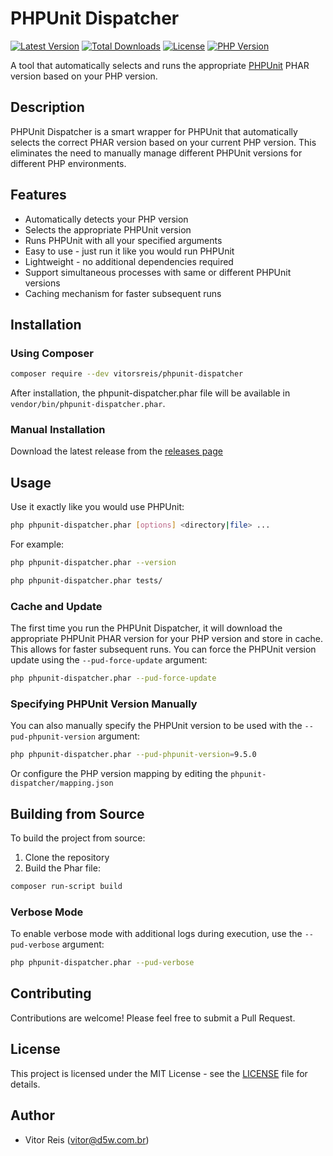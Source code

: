 # PHPUnit Dispatcher

[![Latest Version](https://img.shields.io/github/release/vitorsreis/phpunit-dispatcher.svg?style=flat-square)](https://github.com/vitorsreis/phpunit-dispatcher/releases)
[![Total Downloads](https://img.shields.io/packagist/dt/vitorsreis/phpunit-dispatcher.svg?style=flat-square)](https://packagist.org/packages/vitorsreis/phpunit-dispatcher)
[![License](https://img.shields.io/github/license/vitorsreis/phpunit-dispatcher.svg?style=flat-square)](LICENSE)
[![PHP Version](https://img.shields.io/packagist/php-v/vitorsreis/phpunit-dispatcher.svg?style=flat-square)](composer.json)

A tool that automatically selects and runs the appropriate [PHPUnit](https://github.com/sebastianbergmann/phpunit) PHAR version based on your PHP version.

## Description

PHPUnit Dispatcher is a smart wrapper for PHPUnit that automatically selects the correct PHAR version based on your current PHP version. This eliminates the need to manually manage different PHPUnit versions for different PHP environments.

## Features

- Automatically detects your PHP version
- Selects the appropriate PHPUnit version
- Runs PHPUnit with all your specified arguments
- Easy to use - just run it like you would run PHPUnit
- Lightweight - no additional dependencies required
- Support simultaneous processes with same or different PHPUnit versions
- Caching mechanism for faster subsequent runs

## Installation

### Using Composer

```bash
composer require --dev vitorsreis/phpunit-dispatcher
```

After installation, the phpunit-dispatcher.phar file will be available in `vendor/bin/phpunit-dispatcher.phar`.

### Manual Installation

Download the latest release from the [releases page](https://github.com/vitorsreis/phpunit-dispatcher/releases)

## Usage

Use it exactly like you would use PHPUnit:

```bash
php phpunit-dispatcher.phar [options] <directory|file> ...
```

For example:

```bash
php phpunit-dispatcher.phar --version

php phpunit-dispatcher.phar tests/
```

### Cache and Update

The first time you run the PHPUnit Dispatcher, it will download the appropriate PHPUnit PHAR version for your PHP version and store in cache. This allows for faster subsequent runs. You can force the PHPUnit version update using the `--pud-force-update` argument:

```bash
php phpunit-dispatcher.phar --pud-force-update
```

### Specifying PHPUnit Version Manually

You can also manually specify the PHPUnit version to be used with the `--pud-phpunit-version` argument:

```bash
php phpunit-dispatcher.phar --pud-phpunit-version=9.5.0
```

Or configure the PHP version mapping by editing the `phpunit-dispatcher/mapping.json`

## Building from Source

To build the project from source:

1. Clone the repository
2. Build the Phar file:
```bash
composer run-script build
```

### Verbose Mode

To enable verbose mode with additional logs during execution, use the `--pud-verbose` argument:

```bash
php phpunit-dispatcher.phar --pud-verbose
```

## Contributing

Contributions are welcome! Please feel free to submit a Pull Request.

## License

This project is licensed under the MIT License - see the [LICENSE](LICENSE) file for details.

## Author

- Vitor Reis (vitor@d5w.com.br)
